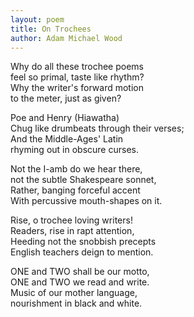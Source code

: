 ```yaml
---
layout: poem
title: On Trochees
author: Adam Michael Wood
---
```

  
Why do all these trochee poems  
feel so primal, taste like rhythm?  
Why the writer's forward motion  
to the meter, just as given?  
  
Poe and Henry (Hiawatha)  
Chug like drumbeats through their verses;  
And the Middle-Ages' Latin  
rhyming out in obscure curses.  
  
Not the I-amb do we hear there,  
not the subtle Shakespeare sonnet,  
Rather, banging forceful accent  
With percussive mouth-shapes on it.  
  
Rise, o trochee loving writers!  
Readers, rise in rapt attention,  
Heeding not the snobbish precepts  
English teachers deign to mention.  
  
ONE and TWO shall be our motto,  
ONE and TWO we read and write.  
Music of our mother language,  
nourishment in black and white.  
  